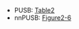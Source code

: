 - PUSB: [Table2](https://github.com/MasaKat0/PUlearning/tree/master/BiasedPUlearning/PUSB)
- nnPUSB: [Figure2-6](https://github.com/MasaKat0/PUlearning/tree/master/BiasedPUlearning/nnPUSB)
